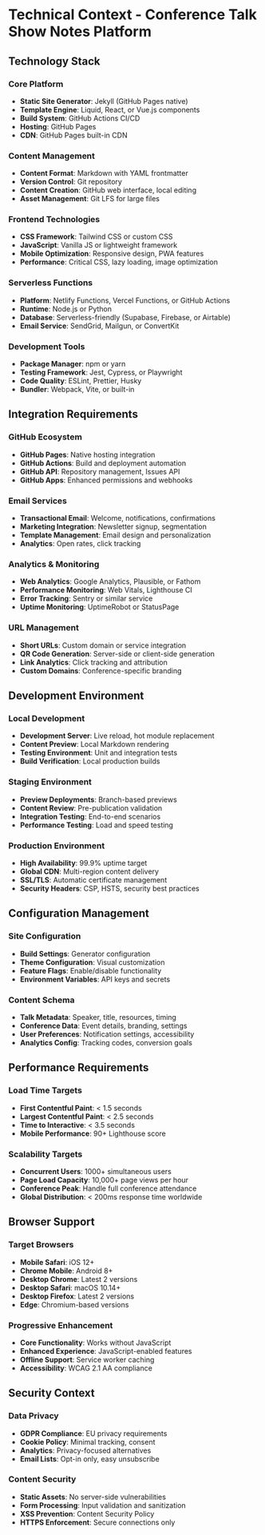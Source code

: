 # Technical Context - Conference Talk Show Notes Platform

## Technology Stack

### Core Platform
- **Static Site Generator**: Jekyll (GitHub Pages native)
- **Template Engine**: Liquid, React, or Vue.js components
- **Build System**: GitHub Actions CI/CD
- **Hosting**: GitHub Pages
- **CDN**: GitHub Pages built-in CDN

### Content Management
- **Content Format**: Markdown with YAML frontmatter
- **Version Control**: Git repository
- **Content Creation**: GitHub web interface, local editing
- **Asset Management**: Git LFS for large files

### Frontend Technologies
- **CSS Framework**: Tailwind CSS or custom CSS
- **JavaScript**: Vanilla JS or lightweight framework
- **Mobile Optimization**: Responsive design, PWA features
- **Performance**: Critical CSS, lazy loading, image optimization

### Serverless Functions
- **Platform**: Netlify Functions, Vercel Functions, or GitHub Actions
- **Runtime**: Node.js or Python
- **Database**: Serverless-friendly (Supabase, Firebase, or Airtable)
- **Email Service**: SendGrid, Mailgun, or ConvertKit

### Development Tools
- **Package Manager**: npm or yarn
- **Testing Framework**: Jest, Cypress, or Playwright
- **Code Quality**: ESLint, Prettier, Husky
- **Bundler**: Webpack, Vite, or built-in

## Integration Requirements

### GitHub Ecosystem
- **GitHub Pages**: Native hosting integration
- **GitHub Actions**: Build and deployment automation
- **GitHub API**: Repository management, Issues API
- **GitHub Apps**: Enhanced permissions and webhooks

### Email Services
- **Transactional Email**: Welcome, notifications, confirmations
- **Marketing Integration**: Newsletter signup, segmentation
- **Template Management**: Email design and personalization
- **Analytics**: Open rates, click tracking

### Analytics & Monitoring
- **Web Analytics**: Google Analytics, Plausible, or Fathom
- **Performance Monitoring**: Web Vitals, Lighthouse CI
- **Error Tracking**: Sentry or similar service
- **Uptime Monitoring**: UptimeRobot or StatusPage

### URL Management
- **Short URLs**: Custom domain or service integration
- **QR Code Generation**: Server-side or client-side generation
- **Link Analytics**: Click tracking and attribution
- **Custom Domains**: Conference-specific branding

## Development Environment

### Local Development
- **Development Server**: Live reload, hot module replacement
- **Content Preview**: Local Markdown rendering
- **Testing Environment**: Unit and integration tests
- **Build Verification**: Local production builds

### Staging Environment
- **Preview Deployments**: Branch-based previews
- **Content Review**: Pre-publication validation
- **Integration Testing**: End-to-end scenarios
- **Performance Testing**: Load and speed testing

### Production Environment
- **High Availability**: 99.9% uptime target
- **Global CDN**: Multi-region content delivery
- **SSL/TLS**: Automatic certificate management
- **Security Headers**: CSP, HSTS, security best practices

## Configuration Management

### Site Configuration
- **Build Settings**: Generator configuration
- **Theme Configuration**: Visual customization
- **Feature Flags**: Enable/disable functionality
- **Environment Variables**: API keys and secrets

### Content Schema
- **Talk Metadata**: Speaker, title, resources, timing
- **Conference Data**: Event details, branding, settings
- **User Preferences**: Notification settings, accessibility
- **Analytics Config**: Tracking codes, conversion goals

## Performance Requirements

### Load Time Targets
- **First Contentful Paint**: < 1.5 seconds
- **Largest Contentful Paint**: < 2.5 seconds
- **Time to Interactive**: < 3.5 seconds
- **Mobile Performance**: 90+ Lighthouse score

### Scalability Targets
- **Concurrent Users**: 1000+ simultaneous users
- **Page Load Capacity**: 10,000+ page views per hour
- **Conference Peak**: Handle full conference attendance
- **Global Distribution**: < 200ms response time worldwide

## Browser Support

### Target Browsers
- **Mobile Safari**: iOS 12+
- **Chrome Mobile**: Android 8+
- **Desktop Chrome**: Latest 2 versions
- **Desktop Safari**: macOS 10.14+
- **Desktop Firefox**: Latest 2 versions
- **Edge**: Chromium-based versions

### Progressive Enhancement
- **Core Functionality**: Works without JavaScript
- **Enhanced Experience**: JavaScript-enabled features
- **Offline Support**: Service worker caching
- **Accessibility**: WCAG 2.1 AA compliance

## Security Context

### Data Privacy
- **GDPR Compliance**: EU privacy requirements
- **Cookie Policy**: Minimal tracking, consent
- **Analytics**: Privacy-focused alternatives
- **Email Lists**: Opt-in only, easy unsubscribe

### Content Security
- **Static Assets**: No server-side vulnerabilities
- **Form Processing**: Input validation and sanitization
- **XSS Prevention**: Content Security Policy
- **HTTPS Enforcement**: Secure connections only